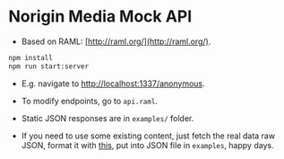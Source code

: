 # Norigin Media Mock API

- Based on RAML: [http://raml.org/](http://raml.org/).

```zsh
npm install
npm run start:server
```

- E.g. navigate to [http://localhost:1337/anonymous](http://localhost:1337/anonymous).

- To modify endpoints, go to `api.raml`.

- Static JSON responses are in `examples/` folder.

- If you need to use some existing content,
just fetch the real data raw JSON,
format it with [this](https://jsonformatter.curiousconcept.com/), put into JSON file in `examples`, happy days.
